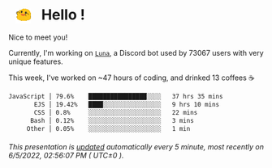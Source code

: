 <h1>   <img src="./spoinky.gif" style="vertical-align:middle;" width="30px">   Hello ! </h1>

Nice to meet you!

Currently, I'm working on <a href='https://github.com/Asgarrrr/Luna'>`Luna`</a>, a Discord bot used by 73067 users with very unique features.

This week, I've worked on ~47 hours of coding, and drinked 13 coffees ☕

```
JavaScript │ 79.6%    ████████████████░░░░   37 hrs 35 mins
       EJS │ 19.42%   ████░░░░░░░░░░░░░░░░   9 hrs 10 mins
       CSS │ 0.8%     ░░░░░░░░░░░░░░░░░░░░   22 mins
      Bash │ 0.12%    ░░░░░░░░░░░░░░░░░░░░   3 mins
     Other │ 0.05%    ░░░░░░░░░░░░░░░░░░░░   1 min
```

###### This presentation is [updated](https://github.com/Asgarrrr) automatically every 5 minute, most recently on 6/5/2022, 02:56:07 PM ( UTC±0 ).